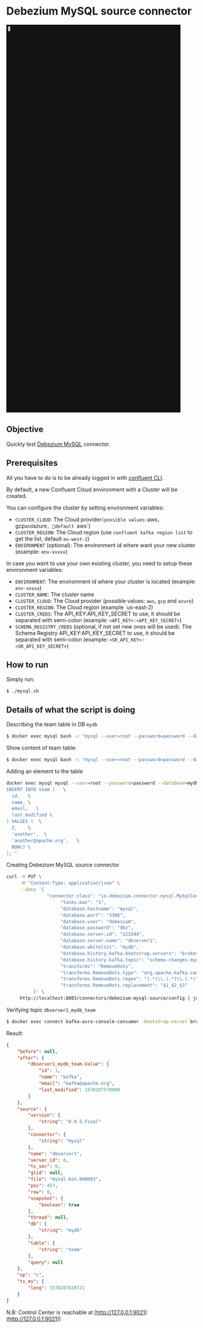 # Debezium MySQL source connector

![asciinema](https://github.com/vdesabou/gifs/blob/master/connect/connect-debezium-mysql-source/asciinema.gif?raw=true)

## Objective

Quickly test [Debezium MySQL](https://docs.confluent.io/current/connect/debezium-connect-mysql/index.html#debezium-mysql-source-connector) connector.

## Prerequisites

All you have to do is to be already logged in with [confluent CLI](https://docs.confluent.io/confluent-cli/current/overview.html#confluent-cli-overview).

By default, a new Confluent Cloud environment with a Cluster will be created.

You can configure the cluster by setting environment variables:

* `CLUSTER_CLOUD`: The Cloud provider` (possible values: `aws`, `gcp` and `azure`, default `aws`)
* `CLUSTER_REGION`: The Cloud region (use `confluent kafka region list` to get the list, default `eu-west-2`)
* `ENVIRONMENT` (optional): The environment id where want your new cluster (example: `env-xxxxx`) 

In case you want to use your own existing cluster, you need to setup these environment variables:

* `ENVIRONMENT`: The environment id where your cluster is located (example: `env-xxxxx`) 
* `CLUSTER_NAME`: The cluster name
* `CLUSTER_CLOUD`: The Cloud provider (possible values: `aws`, `gcp` and `azure`)
* `CLUSTER_REGION`: The Cloud region (example `us-east-2)
* `CLUSTER_CREDS`: The API_KEY:API_KEY_SECRET to use, it should be separated with semi-colon (example: `<API_KEY>:<API_KEY_SECRET>`)
* `SCHEMA_REGISTRY_CREDS` (optional, if not set new ones will be used): The Schema Registry API_KEY:API_KEY_SECRET to use, it should be separated with semi-colon (example: `<SR_API_KEY>:<SR_API_KEY_SECRET>`)


## How to run

Simply run:

```
$ ./mysql.sh
```

## Details of what the script is doing


Describing the team table in DB `mydb`

```bash
$ docker exec mysql bash -c "mysql --user=root --password=password --database=mydb -e 'describe team'"
```

Show content of team table:

```bash
$ docker exec mysql bash -c "mysql --user=root --password=password --database=mydb -e 'select * from team'"
```

Adding an element to the table

```bash
docker exec mysql mysql --user=root --password=password --database=mydb -e "
INSERT INTO team (   \
  id,   \
  name, \
  email,   \
  last_modified \
) VALUES (  \
  2,    \
  'another',  \
  'another@apache.org',   \
  NOW() \
); "
```


Creating Debezium MySQL source connector

```bash
curl -X PUT \
     -H "Content-Type: application/json" \
     --data '{
               "connector.class": "io.debezium.connector.mysql.MySqlConnector",
                    "tasks.max": "1",
                    "database.hostname": "mysql",
                    "database.port": "3306",
                    "database.user": "debezium",
                    "database.password": "dbz",
                    "database.server.id": "223344",
                    "database.server.name": "dbserver1",
                    "database.whitelist": "mydb",
                    "database.history.kafka.bootstrap.servers": "broker:9092",
                    "database.history.kafka.topic": "schema-changes.mydb",
                    "transforms": "RemoveDots",
                    "transforms.RemoveDots.type": "org.apache.kafka.connect.transforms.RegexRouter",
                    "transforms.RemoveDots.regex": "(.*)\\.(.*)\\.(.*)",
                    "transforms.RemoveDots.replacement": "$1_$2_$3"
          }' \
     http://localhost:8083/connectors/debezium-mysql-source/config | jq .
```


Verifying topic `dbserver1_mydb_team`

```bash
$ docker exec connect kafka-avro-console-consumer -bootstrap-server broker:9092 --property schema.registry.url=http://schema-registry:8081 --topic dbserver1_mydb_team --from-beginning --max-messages 2
```

Result:

```json
{
    "before": null,
    "after": {
        "dbserver1_mydb_team.Value": {
            "id": 1,
            "name": "kafka",
            "email": "kafka@apache.org",
            "last_modified": 1570207570000
        }
    },
    "source": {
        "version": {
            "string": "0.9.5.Final"
        },
        "connector": {
            "string": "mysql"
        },
        "name": "dbserver1",
        "server_id": 0,
        "ts_sec": 0,
        "gtid": null,
        "file": "mysql-bin.000003",
        "pos": 457,
        "row": 0,
        "snapshot": {
            "boolean": true
        },
        "thread": null,
        "db": {
            "string": "mydb"
        },
        "table": {
            "string": "team"
        },
        "query": null
    },
    "op": "c",
    "ts_ms": {
        "long": 1570207619721
    }
}
```
N.B: Control Center is reachable at [http://127.0.0.1:9021](http://127.0.0.1:9021])

